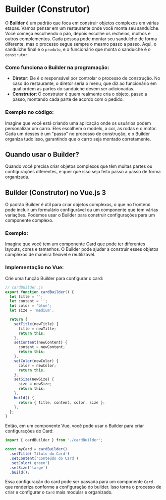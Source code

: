 # Builder (Construtor)

O **Builder** é um padrão que foca em construir objetos complexos em várias etapas. Vamos pensar em um restaurante onde você monta seu sanduíche. Você começa escolhendo o pão, depois escolhe os recheios, molhos e outros complementos. Cada pessoa pode montar seu sanduíche de forma diferente, mas o processo segue sempre o mesmo passo a passo. Aqui, o sanduíche final é o `produto`, e o funcionário que monta o sanduíche é o `construtor`.

### Como funciona o Builder na programação:

- **Diretor**: Ele é o responsável por controlar o processo de construção. No caso do restaurante, o diretor seria o menu, que diz ao funcionário em qual ordem as partes do sanduíche devem ser adicionadas.
- **Construtor**: O construtor é quem realmente cria o objeto, passo a passo, montando cada parte de acordo com o pedido.

### Exemplo no código: 

Imagine que você está criando uma aplicação onde os usuários podem personalizar um carro. Eles escolhem o modelo, a cor, as rodas e o motor. Cada um desses é um "passo" no processo de construção, e o Builder organiza tudo isso, garantindo que o carro seja montado corretamente.

## Quando usar o Builder? 

Quando você precisa criar objetos complexos que têm muitas partes ou configurações diferentes, e quer que isso seja feito passo a passo de forma organizada.

## Builder (Construtor) no Vue.js 3

O padrão Builder é útil para criar objetos complexos, o que no frontend pode incluir um formulário configurável ou um componente que tem várias variações. Podemos usar o Builder para construir configurações para um componente complexo.

### Exemplo:
Imagine que você tem um componente Card que pode ter diferentes layouts, cores e tamanhos. O Builder pode ajudar a construir esses objetos complexos de maneira flexível e reutilizável.

### Implementação no Vue:  
Crie uma função Builder para configurar o card:

```javascript
// cardBuilder.js
export function cardBuilder() {
  let title = '';
  let content = '';
  let color = 'blue';
  let size = 'medium';

  return {
    setTitle(newTitle) {
      title = newTitle;
      return this;
    },
    setContent(newContent) {
      content = newContent;
      return this;
    },
    setColor(newColor) {
      color = newColor;
      return this;
    },
    setSize(newSize) {
      size = newSize;
      return this;
    },
    build() {
      return { title, content, color, size };
    },
  };
}
```

Então, em um componente Vue, você pode usar o Builder para criar configurações do Card:

```javascript
import { cardBuilder } from './cardBuilder';

const myCard = cardBuilder()
  .setTitle('Título do Card')
  .setContent('Conteúdo do Card')
  .setColor('green')
  .setSize('large')
  .build();
```

Essa configuração do card pode ser passada para um componente `Card` que renderiza conforme a configuração do builder. Isso torna o processo de criar e configurar o `Card` mais modular e organizado.